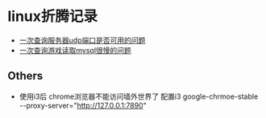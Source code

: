 # linux折腾记录

- [一次查询服务器udp端口是否可用的问题](./linux/upd_port_valid)
- [一次查询游戏读取mysql很慢的问题](./linux/mysql_query_slow)


## Others
- 使用i3后 chrome浏览器不能访问墙外世界了 配置i3 google-chrmoe-stable --proxy-server="http://127.0.0.1:7890"
